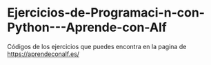 # Ejercicios-de-Programaci-n-con-Python---Aprende-con-Alf
Códigos de los ejercicios que puedes encontra en la pagina de https://aprendeconalf.es/
